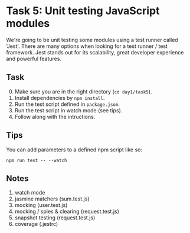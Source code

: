 # Task 5: Unit testing JavaScript modules

We're going to be unit testing some modules using a test runner called 'Jest'.
There are many options when looking for a test runner / test framework.
Jest stands out for its scalability, great developer experience and powerful features.

## Task

0. Make sure you are in the right directory (`cd day1/task5`).
1. Install dependencies by `npm install`.
2. Run the test script defined in `package.json`.
3. Run the test script in watch mode (see tips).
4. Follow along with the intructions.

## Tips

You can add parameters to a defined npm script like so:
```
npm run test -- --watch
```

## Notes

1. watch mode
2. jasmine matchers (sum.test.js)
3. mocking (user.test.js)
4. mocking / spies & clearing (request.test.js)
5. snapshot testing (request.test.js)
6. coverage (.jestrc)
